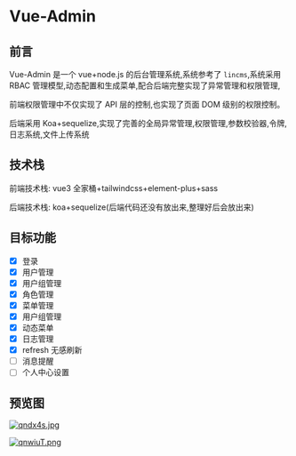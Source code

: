 # Vue-Admin

## 前言

Vue-Admin 是一个 vue+node.js 的后台管理系统,系统参考了 `lincms`,系统采用 RBAC 管理模型,动态配置和生成菜单,配合后端完整实现了异常管理和权限管理,

前端权限管理中不仅实现了 API 层的控制,也实现了页面 DOM 级别的权限控制。

后端采用 Koa+sequelize,实现了完善的全局异常管理,权限管理,参数校验器,令牌,日志系统,文件上传系统

## 技术栈

前端技术栈: vue3 全家桶+tailwindcss+element-plus+sass

后端技术栈: koa+sequelize(后端代码还没有放出来,整理好后会放出来)

## 目标功能

- [x] 登录
- [x] 用户管理
- [x] 用户组管理
- [x] 角色管理
- [x] 菜单管理
- [x] 用户组管理
- [x] 动态菜单
- [x] 日志管理
- [x] refresh 无感刷新
- [ ] 消息提醒
- [ ] 个人中心设置

## 预览图

[![qndx4s.jpg](https://s1.ax1x.com/2022/03/21/qndx4s.jpg)](https://imgtu.com/i/qndx4s)

[![qnwiuT.png](https://s1.ax1x.com/2022/03/21/qnwiuT.png)](https://imgtu.com/i/qnwiuT)
